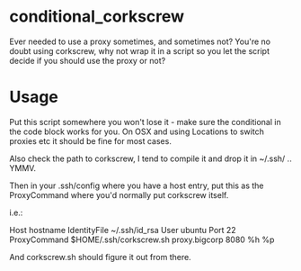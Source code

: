 conditional_corkscrew
=====================

Ever needed to use a proxy sometimes, and sometimes not? You're no doubt using corkscrew, why not wrap it in a script so you let the script decide if you should use the proxy or not?


Usage
======================
Put this script somewhere you won't lose it - make sure the conditional in the code block works for you. On OSX and using Locations to switch proxies etc it should be fine for most cases.

Also check the path to corkscrew, I tend to compile it and drop it in ~/.ssh/ .. YMMV.

Then in your .ssh/config where you have a host entry, put this as the ProxyCommand where you'd normally put corkscrew itself. 

i.e.:

Host hostname
  IdentityFile ~/.ssh/id_rsa
  User ubuntu
  Port 22
  ProxyCommand $HOME/.ssh/corkscrew.sh proxy.bigcorp 8080 %h %p
  
And corkscrew.sh should figure it out from there. 
